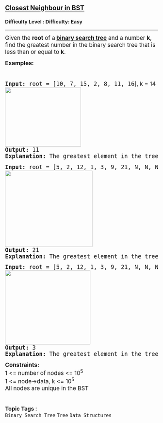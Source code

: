 <h2><a href="https://www.geeksforgeeks.org/problems/closest-neighbor-in-bst/1?_gl=1*wn9c2r*_up*MQ..*_gs*MQ..&gclid=CjwKCAjwruXBBhArEiwACBRtHbs2YJnKBgLRpMlUVBAHUnUyqHLb6Y5a67pA_2JpWOz55kYBYeLmGhoCcOwQAvD_BwE&gbraid=0AAAAAC9yBkCfrA8_XpeNn7CJ86bZ_u93l">Closest Neighbour in BST</a></h2><h3>Difficulty Level : Difficulty: Easy</h3><hr><div class="problems_problem_content__Xm_eO"><p><span style="font-size: 14pt;">Given the <strong>root</strong> of a<strong> <a title="BST" href="https://www.geeksforgeeks.org/binary-search-tree-data-structure/" target="_blank" rel="noopener">binary search tree</a></strong> and a number <strong>k</strong>, find the greatest number in the binary search tree that is less than or equal to <strong>k</strong>.</span></p>
<p><span style="font-size: 14pt;"><strong>Examples:</strong></span></p>
<p>&nbsp;</p>
<pre><span style="font-size: 14pt;"><strong>Input: </strong>root = [10</span><span style="font-size: 18.6667px;">, 7, 15, 2, 8, 11, 16</span><span style="font-size: 14pt; font-family: -apple-system, BlinkMacSystemFont, 'Segoe UI', Roboto, Oxygen, Ubuntu, Cantarell, 'Open Sans', 'Helvetica Neue', sans-serif;">], k = 14</span><br><span style="font-size: 14pt;"><img src="https://media.geeksforgeeks.org/img-practice/prod/addEditProblem/895571/Web/Other/blobid3_1747652897.jpg" width="250" height="195"><br><strong>Output:</strong> 11
<strong>Explanation:</strong> The greatest element in the tree which is less than or equal to 14, is 11.</span></pre>
<pre><span style="font-size: 14pt;"><strong>Input: </strong>root = [</span><span style="font-size: 18.6667px;">5, 2, 12, 1, 3, 9, 21, N, N, N, N, N, N, 19, 25</span><span style="font-size: 14pt; font-family: -apple-system, BlinkMacSystemFont, 'Segoe UI', Roboto, Oxygen, Ubuntu, Cantarell, 'Open Sans', 'Helvetica Neue', sans-serif;">], k = 24</span><br><span style="font-size: 14pt;"><img src="https://media.geeksforgeeks.org/img-practice/prod/addEditProblem/895571/Web/Other/blobid0_1747652607.jpg" width="288" height="251"><br><strong>Output:</strong> 21
<strong>Explanation:</strong> The greatest element in the tree which is less than or equal to 24, is 21. <br></span></pre>
<pre><span style="font-size: 14pt;"><strong style="font-size: 14pt;">Input:</strong><span style="font-size: 14pt;"> root = </span><span style="font-size: 18.6667px;">[5, 2, 12, 1, 3, 9, 21, N, N, N, N, N, N, 19, 25], k = 4</span><span style="font-size: 14pt;"><br><img src="https://media.geeksforgeeks.org/img-practice/prod/addEditProblem/895571/Web/Other/blobid2_1747652761.jpg" width="281" height="244"><br></span><strong style="font-size: 14pt;">Output:</strong><span style="font-size: 14pt;"> 3
</span><strong style="font-size: 14pt;">Explanation:</strong><span style="font-size: 14pt;"> The greatest element in the tree which is less than or equal to 4, is 3.</span></span></pre>
<p><span style="font-size: 14pt;"><strong>Constraints:</strong><br>1 &lt;= number of nodes &lt;= 10<sup>5<br></sup>1 &lt;= node-&gt;data, k &lt;= 10<sup>5<br></sup>All nodes are unique in the BST</span></p></div><br><p><span style=font-size:18px><strong>Topic Tags : </strong><br><code>Binary Search Tree</code>&nbsp;<code>Tree</code>&nbsp;<code>Data Structures</code>&nbsp;